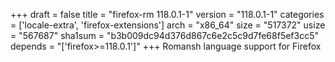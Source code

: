 +++
draft = false
title = "firefox-rm 118.0.1-1"
version = "118.0.1-1"
categories = ['locale-extra', 'firefox-extensions']
arch = "x86_64"
size = "517372"
usize = "567687"
sha1sum = "b3b009dc94d376d867c6e2c5c9d7fe68f5ef3cc5"
depends = "['firefox>=118.0.1']"
+++
Romansh language support for Firefox